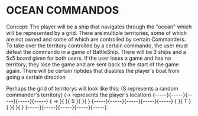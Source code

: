 # OCEAN COMMANDOS

Concept:  The player will be a ship that navigates through the "ocean" which will be represented by a grid. There are multiple territories, some of which are not owned and some of which are controlled by certain Commanders. To take over the territory controlled by a certain commando, the user must defeat the commando in a game of BattleShip. There will be 3 ships and a 5x5 board given for both users. If the user loses a game and has no territory, they lose the game and are sent back to the start of the game again. There will be certain riptides that disables the player's boat from going a certain direction

Perhaps the grid of territorys will look like this: (S represents a random commander's territory) (-> represents the player's location)
{-----}{-----}{-----}{-----}{-----}
{  -> }{     }{  S  }{     }{     } 
{-----}{-----}{-----}{-----}{-----}
{     }{  T  }{     }{     }{     } 
{-----}{-----}{-----}{-----}{-----}

